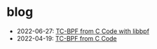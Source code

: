 # blog

- 2022-06-27: [TC-BPF from C Code with libbpf](posts/tc-bpf_from_c-libbpf)
- 2022-04-19: [TC-BPF from C Code](posts/tc-bpf_from_c)

